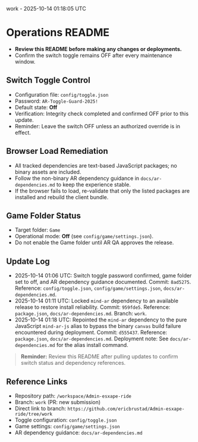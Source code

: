work - 2025-10-14 01:18:05 UTC

# Operations README
- **Review this README before making any changes or deployments.**
- Confirm the switch toggle remains OFF after every maintenance window.

## Switch Toggle Control
- Configuration file: `config/toggle.json`
- Password: `AR-Toggle-Guard-2025!`
- Default state: **Off**
- Verification: Integrity check completed and confirmed OFF prior to this update.
- Reminder: Leave the switch OFF unless an authorized override is in effect.

## Browser Load Remediation
- All tracked dependencies are text-based JavaScript packages; no binary assets are included.
- Follow the non-binary AR dependency guidance in `docs/ar-dependencies.md` to keep the experience stable.
- If the browser fails to load, re-validate that only the listed packages are installed and rebuild the client bundle.

## Game Folder Status
- Target folder: `Game`
- Operational mode: **Off** (see `config/game/settings.json`).
- Do not enable the Game folder until AR QA approves the release.

## Update Log
- 2025-10-14 01:06 UTC: Switch toggle password confirmed, game folder set to off, and AR dependency guidance documented. Commit: `8ad5275`. Reference: `config/toggle.json`, `config/game/settings.json`, `docs/ar-dependencies.md`.
- 2025-10-14 01:11 UTC: Locked `mind-ar` dependency to an available release to restore install reliability. Commit: `959fde5`. Reference: `package.json`, `docs/ar-dependencies.md`. Branch: `work`.
- 2025-10-14 01:18 UTC: Repointed the `mind-ar` dependency to the pure JavaScript `mind-ar-js` alias to bypass the binary `canvas` build failure encountered during deployment. Commit: `d555437`. Reference: `package.json`, `docs/ar-dependencies.md`. Deployment note: See `docs/ar-dependencies.md` for the alias install command.

> **Reminder:** Review this README after pulling updates to confirm switch status and dependency references.

## Reference Links
- Repository path: `/workspace/Admin-esxape-ride`
- Branch: `work` (PR: new submission)
- Direct link to branch: `https://github.com/ericbrustad/Admin-esxape-ride/tree/work`
- Toggle configuration: `config/toggle.json`
- Game settings: `config/game/settings.json`
- AR dependency guidance: `docs/ar-dependencies.md`
